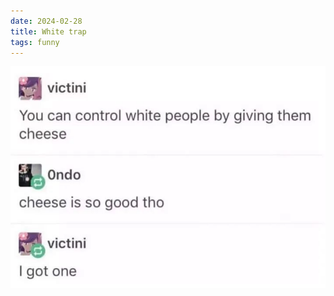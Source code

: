 ```yaml
---
date: 2024-02-28
title: White trap
tags: funny
---
```


![controlwhites.jpeg](https://raw.githubusercontent.com/muneer78/muneer78.github.io/master/images/controlwhites.jpeg)
